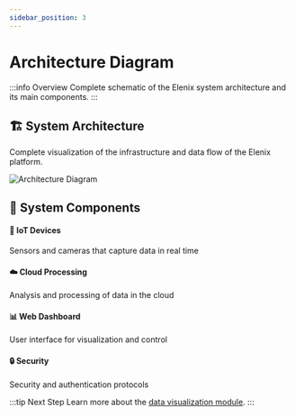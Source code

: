 ```yaml
---
sidebar_position: 3
---
```


# Architecture Diagram

:::info Overview
Complete schematic of the Elenix system architecture and its main components.
:::

<div className="hero-banner">
  <div className="hero-content">
    <h2>🏗️ System Architecture</h2>
    <p>Complete visualization of the infrastructure and data flow of the Elenix platform.</p>
  </div>
</div>

<div className="doc-image-container">
  <img src={require('./img/diagrama.jpg').default} alt="Architecture Diagram" className="doc-image doc-image-large" />
</div>

## 🔧 System Components

<div className="feature-grid">
  <div className="feature-card">
    <h4>📡 IoT Devices</h4>
    <p>Sensors and cameras that capture data in real time</p>
  </div>
  <div className="feature-card">
    <h4>☁️ Cloud Processing</h4>
    <p>Analysis and processing of data in the cloud</p>
  </div>
  <div className="feature-card">
    <h4>📊 Web Dashboard</h4>
    <p>User interface for visualization and control</p>
  </div>
  <div className="feature-card">
    <h4>🔒 Security</h4>
    <p>Security and authentication protocols</p>
  </div>
</div>

:::tip Next Step
Learn more about the [data visualization module](./módulo-de-visualización-de-datos.md).
:::
